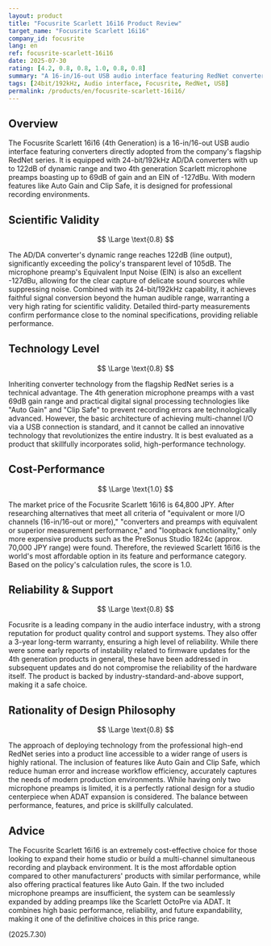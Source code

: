 ```yaml
---
layout: product
title: "Focusrite Scarlett 16i16 Product Review"
target_name: "Focusrite Scarlett 16i16"
company_id: focusrite
lang: en
ref: focusrite-scarlett-16i16
date: 2025-07-30
rating: [4.2, 0.8, 0.8, 1.0, 0.8, 0.8]
summary: "A 16-in/16-out USB audio interface featuring RedNet converters, boasting a vast 122dB dynamic range and excellent preamp performance. It stands as the world's most affordable option among products with equivalent or superior features and measurement performance, delivering extremely high cost-performance."
tags: [24bit/192kHz, Audio interface, Focusrite, RedNet, USB]
permalink: /products/en/focusrite-scarlett-16i16/
---
```

## Overview

The Focusrite Scarlett 16i16 (4th Generation) is a 16-in/16-out USB audio interface featuring converters directly adopted from the company's flagship RedNet series. It is equipped with 24-bit/192kHz AD/DA converters with up to 122dB of dynamic range and two 4th generation Scarlett microphone preamps boasting up to 69dB of gain and an EIN of -127dBu. With modern features like Auto Gain and Clip Safe, it is designed for professional recording environments.

## Scientific Validity

$$ \Large \text{0.8} $$

The AD/DA converter's dynamic range reaches 122dB (line output), significantly exceeding the policy's transparent level of 105dB. The microphone preamp's Equivalent Input Noise (EIN) is also an excellent -127dBu, allowing for the clear capture of delicate sound sources while suppressing noise. Combined with its 24-bit/192kHz capability, it achieves faithful signal conversion beyond the human audible range, warranting a very high rating for scientific validity. Detailed third-party measurements confirm performance close to the nominal specifications, providing reliable performance.

## Technology Level

$$ \Large \text{0.8} $$

Inheriting converter technology from the flagship RedNet series is a technical advantage. The 4th generation microphone preamps with a vast 69dB gain range and practical digital signal processing technologies like "Auto Gain" and "Clip Safe" to prevent recording errors are technologically advanced. However, the basic architecture of achieving multi-channel I/O via a USB connection is standard, and it cannot be called an innovative technology that revolutionizes the entire industry. It is best evaluated as a product that skillfully incorporates solid, high-performance technology.

## Cost-Performance

$$ \Large \text{1.0} $$

The market price of the Focusrite Scarlett 16i16 is 64,800 JPY. After researching alternatives that meet all criteria of "equivalent or more I/O channels (16-in/16-out or more)," "converters and preamps with equivalent or superior measurement performance," and "loopback functionality," only more expensive products such as the PreSonus Studio 1824c (approx. 70,000 JPY range) were found. Therefore, the reviewed Scarlett 16i16 is the world's most affordable option in its feature and performance category. Based on the policy's calculation rules, the score is 1.0.

## Reliability & Support

$$ \Large \text{0.8} $$

Focusrite is a leading company in the audio interface industry, with a strong reputation for product quality control and support systems. They also offer a 3-year long-term warranty, ensuring a high level of reliability. While there were some early reports of instability related to firmware updates for the 4th generation products in general, these have been addressed in subsequent updates and do not compromise the reliability of the hardware itself. The product is backed by industry-standard-and-above support, making it a safe choice.

## Rationality of Design Philosophy

$$ \Large \text{0.8} $$

The approach of deploying technology from the professional high-end RedNet series into a product line accessible to a wider range of users is highly rational. The inclusion of features like Auto Gain and Clip Safe, which reduce human error and increase workflow efficiency, accurately captures the needs of modern production environments. While having only two microphone preamps is limited, it is a perfectly rational design for a studio centerpiece when ADAT expansion is considered. The balance between performance, features, and price is skillfully calculated.

## Advice

The Focusrite Scarlett 16i16 is an extremely cost-effective choice for those looking to expand their home studio or build a multi-channel simultaneous recording and playback environment. It is the most affordable option compared to other manufacturers' products with similar performance, while also offering practical features like Auto Gain. If the two included microphone preamps are insufficient, the system can be seamlessly expanded by adding preamps like the Scarlett OctoPre via ADAT. It combines high basic performance, reliability, and future expandability, making it one of the definitive choices in this price range.

(2025.7.30)
